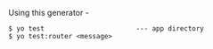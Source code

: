 Using this generator -

    $ yo test                       --- app directory
    $ yo test:router <message>

